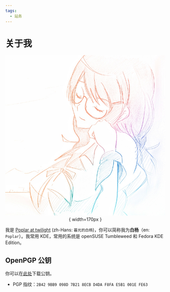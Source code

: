 ```yaml
---
tags:
  - 站务
---
```


# 关于我

<center>

![](./images/one-last-neko-2.jpeg){ width=170px }

</center>

我是 [Poplar at twilight](https://github.com/poplar-at-twilight) (zh-Hans: `暮光的白杨`)，你可以简称我为**白杨**（en: `Poplar`）。我常用 KDE，常用的系统是 openSUSE Tumbleweed 和 Fedora KDE Edition。

## OpenPGP 公钥

你可以在[此处](./assets/White%20Poplar_0x001EFE63_public.asc)下载公钥。

- PGP 指纹：`2B42 9BB9 098D 7B21 8ECB D4DA F8FA E5B1 001E FE63`